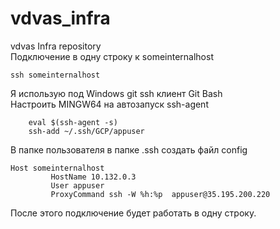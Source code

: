 # vdvas_infra
vdvas Infra repository  
Подключение в одну строку к someinternalhost
```
ssh someinternalhost
```
Я использую под Windows git ssh клиент Git Bash  
Настроить MINGW64 на автозапуск ssh-agent
```
    eval $(ssh-agent -s)
    ssh-add ~/.ssh/GCP/appuser
```

В папке пользователя в папке .ssh создать файл config
```
Host someinternalhost
         HostName 10.132.0.3
         User appuser
         ProxyCommand ssh -W %h:%p  appuser@35.195.200.220
```
После этого подключение будет работать в одну строку.
     
